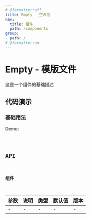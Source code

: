 ```yaml
---
# @formatter:off
title: Empty - 空占位
nav:
  title: 组件
  path: /components
group:
  path: /
# @formatter:on
---
```


# Empty - 模版文件

这是一个组件的基础描述

## 代码演示

### 基础用法

Demo:

<code src="./index.ts"  background="#f0f2f5" />

## API

### 组件

| 参数 | 说明 | 类型 | 默认值 | 版本 |
| ---- | ---- | ---- | ------ | ---- |
| -    | -    | -    | -      | -    |
